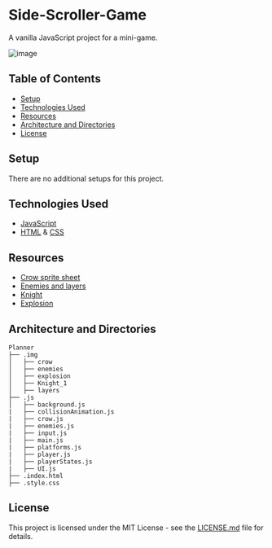 # Side-Scroller-Game
A vanilla JavaScript project for a mini-game.

![image](https://github.com/EmiliyaShtereva/Side-Scroller-Game/assets/123276538/fe86f82b-0eb4-4182-b35f-0bd62609707a)

## Table of Contents

- [Setup](#setup)
- [Technologies Used](#technologies-used)
- [Resources](#resources)
- [Architecture and Directories](#architecture-and-directories)
- [License](#license)

## Setup
There are no additional setups for this project.

## Technologies Used

- [JavaScript](https://developer.mozilla.org/en-US/docs/Web/JavaScript)
- [HTML](https://developer.mozilla.org/en-US/docs/Web/HTML) & [CSS](https://developer.mozilla.org/en-US/docs/Web/CSS)

## Resources
- [Crow sprite sheet](https://smithygames.itch.io/crow-sprite)
- [Enemies and layers](https://ansimuz.itch.io/gothicvania-patreon-collection)
- [Knight](https://free-game-assets.itch.io/free-fantasy-knight)
- [Explosion](https://free-game-assets.itch.io/free-animated-explosion-sprite-pack)

## Architecture and Directories
```
Planner
├── .img
│   ├── crow
│   ├── enemies
│   ├── explosion
│   ├── Knight_1
│   ├── layers
├── .js
│   ├── background.js
|   ├── collisionAnimation.js
|   ├── crow.js
|   ├── enemies.js
|   ├── input.js
|   ├── main.js
|   ├── platforms.js
|   ├── player.js
|   ├── playerStates.js
|   ├── UI.js
├── .index.html
├── .style.css
```
## License

This project is licensed under the MIT License - see the [LICENSE.md](https://github.com/EmiliyaShtereva/Manga-Store/blob/main/LICENSE) file for details.

